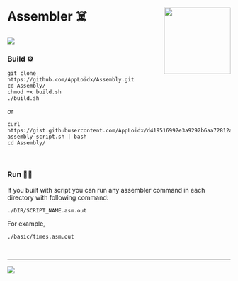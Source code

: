 <h1>
  Assembler ☠️
  <img src="https://i.pinimg.com/564x/2e/06/0d/2e060d7639b330ef6ff13ebfcda7d84a.jpg" align='right' width=150 />
  
</h1>



![](https://i.imgur.com/GdybPpy.png)

### Build ⚙️

```shell
git clone https://github.com/AppLoidx/Assembly.git
cd Assembly/
chmod +x build.sh
./build.sh
```

or

```
curl https://gist.githubusercontent.com/AppLoidx/d419516992e3a9292b6aa72812aca41f/raw/9a5cb33e9b954c23fb21ae07531f4eb1613bad87/build-assembly-script.sh | bash
cd Assembly/
```

<br>

### Run 🏃‍♂️

If you built with script you can run any assembler command in each directory with following command:

```
./DIR/SCRIPT_NAME.asm.out
```

For example,
```
./basic/times.asm.out
```
<br>
<hr>


![](https://i.imgur.com/i2CV5q5.jpg)
